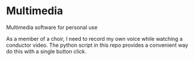 # Multimedia
Multimedia software for personal use

As a member of a choir, I need to record my own voice while watching a conductor video. The python script in this repo provides a convenient way do this with a single button click.
